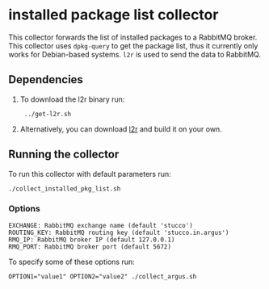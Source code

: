 # installed package list collector
This collector forwards the list of installed packages to a RabbitMQ broker. This collector uses `dpkg-query` to get the package list, thus it currently only works for Debian-based systems. `l2r` is used to send the data to RabbitMQ.

## Dependencies
1. To download the l2r binary run:

        ../get-l2r.sh

2. Alternatively, you can download [l2r](https://github.com/ornl-sava/l2r) and build it on your own.

## Running the collector
To run this collector with default parameters run:

    ./collect_installed_pkg_list.sh

### Options
    EXCHANGE: RabbitMQ exchange name (default 'stucco')
    ROUTING_KEY: RabbitMQ routing key (default 'stucco.in.argus')
    RMQ_IP: RabbitMQ broker IP (default 127.0.0.1)
    RMQ_PORT: RabbitMQ broker port (default 5672)

To specify some of these options run:

    OPTION1="value1" OPTION2="value2" ./collect_argus.sh

